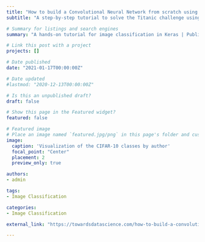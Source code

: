 ```yaml
---
title: "How to build a Convolutional Neural Network from scratch using tf.keras for Image Classification"
subtitle: "A step-by-step tutorial to solve the Titanic challenge using MATLAB"

# Summary for listings and search engines
summary: "A hands-on tutorial for image classification in Keras | Published in Towards Data Science"

# Link this post with a project
projects: []

# Date published
date: "2021-01-17T00:00:00Z"

# Date updated
#lastmod: "2020-12-13T00:00:00Z"

# Is this an unpublished draft?
draft: false

# Show this page in the Featured widget?
featured: false

# Featured image
# Place an image named `featured.jpg/png` in this page's folder and customize its options here.
image:
  caption: 'Visualization of the CIFAR-10 classes by author'
  focal_point: "Center"
  placement: 2
  preview_only: true

authors:
- admin

tags:
- Image Classification

categories:
- Image Classification

external_link: "https://towardsdatascience.com/how-to-build-a-convolutional-neural-network-from-scratch-using-tf-keras-for-image-classification-ee4482de8453"

---
```

